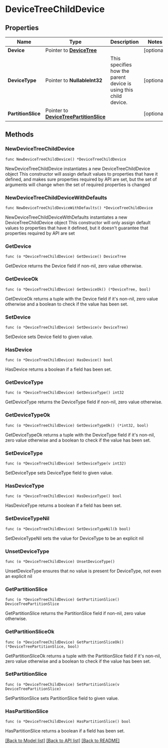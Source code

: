 # DeviceTreeChildDevice

## Properties

Name | Type | Description | Notes
------------ | ------------- | ------------- | -------------
**Device** | Pointer to [**DeviceTree**](DeviceTree.md) |  | [optional] 
**DeviceType** | Pointer to **NullableInt32** | This specifies how the parent device is using this child device. | [optional] 
**PartitionSlice** | Pointer to [**DeviceTreePartitionSlice**](DeviceTreePartitionSlice.md) |  | [optional] 

## Methods

### NewDeviceTreeChildDevice

`func NewDeviceTreeChildDevice() *DeviceTreeChildDevice`

NewDeviceTreeChildDevice instantiates a new DeviceTreeChildDevice object
This constructor will assign default values to properties that have it defined,
and makes sure properties required by API are set, but the set of arguments
will change when the set of required properties is changed

### NewDeviceTreeChildDeviceWithDefaults

`func NewDeviceTreeChildDeviceWithDefaults() *DeviceTreeChildDevice`

NewDeviceTreeChildDeviceWithDefaults instantiates a new DeviceTreeChildDevice object
This constructor will only assign default values to properties that have it defined,
but it doesn't guarantee that properties required by API are set

### GetDevice

`func (o *DeviceTreeChildDevice) GetDevice() DeviceTree`

GetDevice returns the Device field if non-nil, zero value otherwise.

### GetDeviceOk

`func (o *DeviceTreeChildDevice) GetDeviceOk() (*DeviceTree, bool)`

GetDeviceOk returns a tuple with the Device field if it's non-nil, zero value otherwise
and a boolean to check if the value has been set.

### SetDevice

`func (o *DeviceTreeChildDevice) SetDevice(v DeviceTree)`

SetDevice sets Device field to given value.

### HasDevice

`func (o *DeviceTreeChildDevice) HasDevice() bool`

HasDevice returns a boolean if a field has been set.

### GetDeviceType

`func (o *DeviceTreeChildDevice) GetDeviceType() int32`

GetDeviceType returns the DeviceType field if non-nil, zero value otherwise.

### GetDeviceTypeOk

`func (o *DeviceTreeChildDevice) GetDeviceTypeOk() (*int32, bool)`

GetDeviceTypeOk returns a tuple with the DeviceType field if it's non-nil, zero value otherwise
and a boolean to check if the value has been set.

### SetDeviceType

`func (o *DeviceTreeChildDevice) SetDeviceType(v int32)`

SetDeviceType sets DeviceType field to given value.

### HasDeviceType

`func (o *DeviceTreeChildDevice) HasDeviceType() bool`

HasDeviceType returns a boolean if a field has been set.

### SetDeviceTypeNil

`func (o *DeviceTreeChildDevice) SetDeviceTypeNil(b bool)`

 SetDeviceTypeNil sets the value for DeviceType to be an explicit nil

### UnsetDeviceType
`func (o *DeviceTreeChildDevice) UnsetDeviceType()`

UnsetDeviceType ensures that no value is present for DeviceType, not even an explicit nil
### GetPartitionSlice

`func (o *DeviceTreeChildDevice) GetPartitionSlice() DeviceTreePartitionSlice`

GetPartitionSlice returns the PartitionSlice field if non-nil, zero value otherwise.

### GetPartitionSliceOk

`func (o *DeviceTreeChildDevice) GetPartitionSliceOk() (*DeviceTreePartitionSlice, bool)`

GetPartitionSliceOk returns a tuple with the PartitionSlice field if it's non-nil, zero value otherwise
and a boolean to check if the value has been set.

### SetPartitionSlice

`func (o *DeviceTreeChildDevice) SetPartitionSlice(v DeviceTreePartitionSlice)`

SetPartitionSlice sets PartitionSlice field to given value.

### HasPartitionSlice

`func (o *DeviceTreeChildDevice) HasPartitionSlice() bool`

HasPartitionSlice returns a boolean if a field has been set.


[[Back to Model list]](../README.md#documentation-for-models) [[Back to API list]](../README.md#documentation-for-api-endpoints) [[Back to README]](../README.md)


